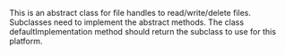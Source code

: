 This is an abstract class for file handles to read/write/delete files. Subclasses need to implement the abstract methods. The class defaultImplementation method should return the subclass to use for this platform.